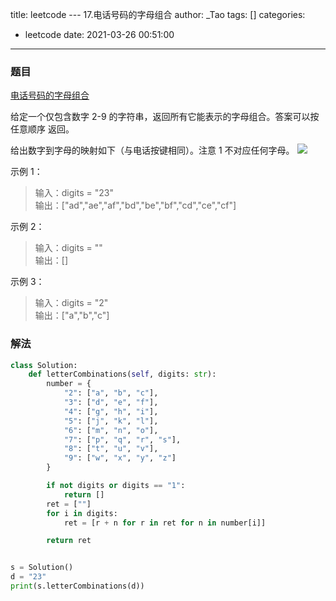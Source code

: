 title: leetcode --- 17.电话号码的字母组合
author: _Tao
tags: []
categories:
  - leetcode
date: 2021-03-26 00:51:00
---

### 题目

[电话号码的字母组合](https://leetcode-cn.com/problems/letter-combinations-of-a-phone-number/)

给定一个仅包含数字 2-9 的字符串，返回所有它能表示的字母组合。答案可以按 任意顺序 返回。

给出数字到字母的映射如下（与电话按键相同）。注意 1 不对应任何字母。
![](https://qxinhai.oss-cn-shenzhen.aliyuncs.com/hexo/20210326005238.png)

示例 1：
> 输入：digits = "23" <br/>
输出：["ad","ae","af","bd","be","bf","cd","ce","cf"] <br/>

示例 2：
> 输入：digits = "" <br/>
输出：[]

示例 3：
> 输入：digits = "2" <br/>
输出：["a","b","c"]


### 解法
```python
class Solution:
    def letterCombinations(self, digits: str):
        number = {
            "2": ["a", "b", "c"],
            "3": ["d", "e", "f"],
            "4": ["g", "h", "i"],
            "5": ["j", "k", "l"],
            "6": ["m", "n", "o"],
            "7": ["p", "q", "r", "s"],
            "8": ["t", "u", "v"],
            "9": ["w", "x", "y", "z"]
        }

        if not digits or digits == "1":
            return []
        ret = [""]
        for i in digits:
            ret = [r + n for r in ret for n in number[i]]

        return ret


s = Solution()
d = "23"
print(s.letterCombinations(d))

```
